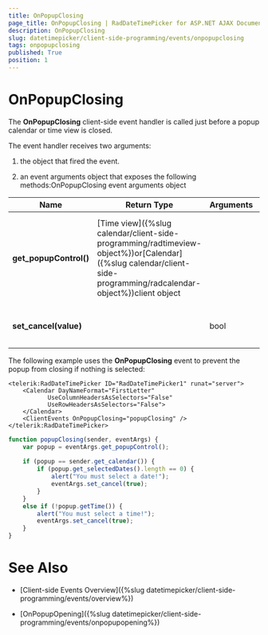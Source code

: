 ```yaml
---
title: OnPopupClosing
page_title: OnPopupClosing | RadDateTimePicker for ASP.NET AJAX Documentation
description: OnPopupClosing
slug: datetimepicker/client-side-programming/events/onpopupclosing
tags: onpopupclosing
published: True
position: 1
---
```


# OnPopupClosing



The **OnPopupClosing** client-side event handler is called just before a popup calendar or time view is closed.


The event handler receives two arguments:

1. the object that fired the event.

1. an event arguments object that exposes the following methods:OnPopupClosing event arguments object


| Name | Return Type | Arguments | Description |
| ------ | ------ | ------ | ------ |
| **get_popupControl()** |[Time view]({%slug calendar/client-side-programming/radtimeview-object%})or[Calendar]({%slug calendar/client-side-programming/radcalendar-object%})client object||Returns the client object for the time view or calendar that is about to close.|
| **set_cancel(value)** ||bool|Lets you prevent the popup from closing.|

The following example uses the **OnPopupClosing** event to prevent the popup from closing if nothing is selected:

````ASPNET
<telerik:RadDateTimePicker ID="RadDateTimePicker1" runat="server">
    <Calendar DayNameFormat="FirstLetter"
           UseColumnHeadersAsSelectors="False"
           UseRowHeadersAsSelectors="False">
    </Calendar>
    <ClientEvents OnPopupClosing="popupClosing" />
</telerik:RadDateTimePicker>		
````
````JavaScript
function popupClosing(sender, eventArgs) {
	var popup = eventArgs.get_popupControl();
	
	if (popup == sender.get_calendar()) {
		if (popup.get_selectedDates().length == 0) {
			alert("You must select a date!");
			eventArgs.set_cancel(true);
		}
	}
	else if (!popup.getTime()) {
		alert("You must select a time!");
		eventArgs.set_cancel(true);
	}
}
````



# See Also

* [Client-side Events Overview]({%slug datetimepicker/client-side-programming/events/overview%})

* [OnPopupOpening]({%slug datetimepicker/client-side-programming/events/onpopupopening%})
